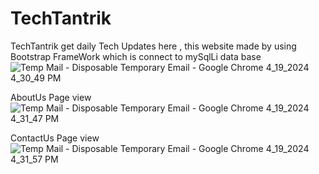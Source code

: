 # TechTantrik
TechTantrik get daily Tech Updates here , this website made by using Bootstrap FrameWork which is connect to mySqlLi data base 
![Temp Mail - Disposable Temporary Email - Google Chrome 4_19_2024 4_30_49 PM](https://github.com/hi-abhay2004/tech-blogger/assets/133881460/badd39c3-8ac4-4f3e-aa50-47680f1944ee)

AboutUs Page view
![Temp Mail - Disposable Temporary Email - Google Chrome 4_19_2024 4_31_47 PM](https://github.com/hi-abhay2004/tech-blogger/assets/133881460/f2c19923-14cd-49ec-9cfb-6b2ab6c2c223)

ContactUs Page view
![Temp Mail - Disposable Temporary Email - Google Chrome 4_19_2024 4_31_57 PM](https://github.com/hi-abhay2004/tech-blogger/assets/133881460/44b95ff8-db5f-4eab-92b0-aec66fa9a056)



